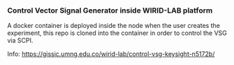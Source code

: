 ### Control Vector Signal Generator inside WIRID-LAB platform

A docker container is deployed inside the node when the user creates the experiment,  this repo is cloned into the container in order to control the VSG via SCPI.

Info:  https://gissic.umng.edu.co/wirid-lab/control-vsg-keysight-n5172b/
